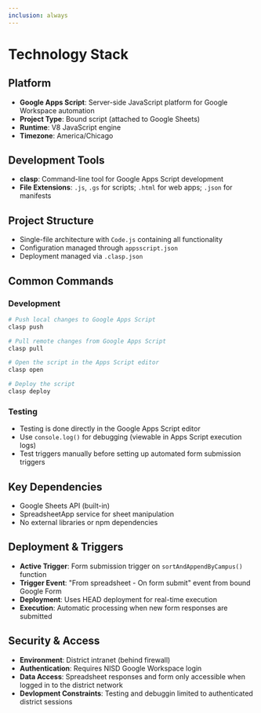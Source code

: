 ```yaml
---
inclusion: always
---
```


# Technology Stack

## Platform
- **Google Apps Script**: Server-side JavaScript platform for Google Workspace automation
- **Project Type**: Bound script (attached to Google Sheets)
- **Runtime**: V8 JavaScript engine
- **Timezone**: America/Chicago

## Development Tools
- **clasp**: Command-line tool for Google Apps Script development
- **File Extensions**: `.js`, `.gs` for scripts; `.html` for web apps; `.json` for manifests

## Project Structure
- Single-file architecture with `Code.js` containing all functionality
- Configuration managed through `appsscript.json`
- Deployment managed via `.clasp.json`

## Common Commands

### Development
```bash
# Push local changes to Google Apps Script
clasp push

# Pull remote changes from Google Apps Script  
clasp pull

# Open the script in the Apps Script editor
clasp open

# Deploy the script
clasp deploy
```

### Testing
- Testing is done directly in the Google Apps Script editor
- Use `console.log()` for debugging (viewable in Apps Script execution logs)
- Test triggers manually before setting up automated form submission triggers

## Key Dependencies
- Google Sheets API (built-in)
- SpreadsheetApp service for sheet manipulation
- No external libraries or npm dependencies

## Deployment & Triggers
- **Active Trigger**: Form submission trigger on `sortAndAppendByCampus()` function
- **Trigger Event**: "From spreadsheet - On form submit" event from bound Google Form
- **Deployment**: Uses HEAD deployment for real-time execution
- **Execution**: Automatic processing when new form responses are submitted

## Security & Access
- **Environment**: District intranet (behind firewall)
- **Authentication**: Requires NISD Google Workspace login
- **Data Access**: Spreadsheet responses and form only accessible when logged in to the district network
- **Devlopment Constraints**: Testing and debuggin limited to authenticated district sessions